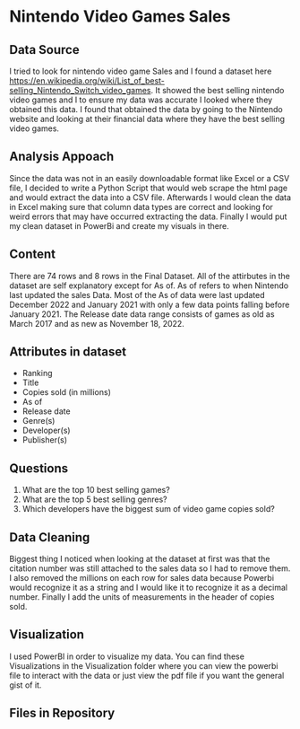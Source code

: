 # Nintendo Video Games Sales

## Data Source
I tried to look for nintendo video game Sales and I found a dataset here https://en.wikipedia.org/wiki/List_of_best-selling_Nintendo_Switch_video_games. It showed the best selling nintendo video games and I to ensure my data was accurate I looked where they obtained this data. I found that obtained the data by going to the Nintendo website and looking at their financial data where they have the best selling video games. 

## Analysis Appoach
Since the data was not in an easily downloadable format like Excel or a CSV file, I decided to write a Python Script that would web scrape the html page and would extract the data into a CSV file. Afterwards I would clean the data in Excel making sure that  column data types are correct and looking for weird errors that may have occurred extracting the data. Finally I would put my clean dataset in PowerBi and create my visuals in there. 

## Content
There are 74 rows and 8 rows in the Final Dataset. All of the attirbutes in the dataset are self explanatory except for As of. As of refers to when Nintendo last updated the sales Data. Most of the As of data were last updated December 2022 and January 2021 with only a few data points falling before January 2021. The Release date data range consists of games as old as March 2017 and as new as November 18, 2022.

## Attributes in dataset

* Ranking
* Title
* Copies sold (in millions)
* As of
* Release date
* Genre(s)
* Developer(s)
* Publisher(s)

## Questions

1. What are the top 10 best selling games?
2. What are the top 5 best selling genres?
3. Which developers have the biggest sum of video game copies sold?


## Data Cleaning
Biggest thing I noticed when looking at the dataset at first was that the citation number was still attached to the sales data so I had to remove them. I also removed the millions on each row for sales data because Powerbi would recognize it as a string and I would like it to recognize it as a decimal number. Finally I add the units of measurements in the header of copies sold.

## Visualization 
I used PowerBI in order to visualize my data. You can find these Visualizations in the Visualization folder where you can view the powerbi file to interact with the data or just view the pdf file if you want the general gist of it.

## Files in Repository

